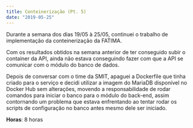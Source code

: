 ```yaml
---
title: Conteinerização (Pt. 5)
date: "2019-05-25"
---
```


Durante a semana dos dias 19/05 à 25/05, continuei o trabalho de implementação da conteinerização da FATIMA.

Com os resultados obtidos na semana anterior de ter conseguido subir o container da API, ainda não estava conseguindo fazer com que a API se comunicar com o módulo do banco de dados.

Depois de conversar com o time da SMIT, apaguei a Dockerfile que tinha criado para o serviço e decidi utilizar a imagem do MariaDB disponível no Docker Hub sem alterações, movendo a responsabilidade de rodar comandos para iniciar o banco para o módulo do back-end, assim contornando um problema que estava enfrentando ao tentar rodar os scripts de configuração no banco antes mesmo dele ser iniciado.

**Horas**: 8 horas
